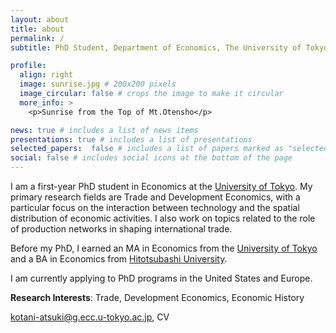 ```yaml
---
layout: about
title: about
permalink: /
subtitle: PhD Student, Department of Economics, The University of Tokyo

profile:
  align: right
  image: sunrise.jpg # 200x200 pixels
  image_circular: false # crops the image to make it circular
  more_info: >
    <p>Sunrise from the Top of Mt.Otensho</p>

news: true # includes a list of news items
presentations: true # includes a list of presentations
selected_papers:  false # includes a list of papers marked as "selected={true}"
social: false # includes social icons at the bottom of the page
---
```


I am a first-year PhD student in Economics at the [University of Tokyo](https://www.e.u-tokyo.ac.jp/index-e.html). My primary research fields are Trade and Development Economics, with a particular focus on the interaction between technology and the spatial distribution of economic activities. I also work on topics related to the role of production networks in shaping international trade.

Before my PhD, I earned an MA in Economics from the [University of Tokyo](https://www.e.u-tokyo.ac.jp/index-e.html) and a BA in Economics from [Hitotsubashi University](https://www.econ.hit-u.ac.jp/eng/).

I am currently applying to PhD programs in the United States and Europe.

**Research Interests**: Trade, Development Economics, Economic History

[kotani-atsuki@g.ecc.u-tokyo.ac.jp](mailto:kotani-atsuki@g.ecc.u-tokyo.ac.jp), CV

<!-- Write your biography here. Tell the world about yourself. Link to your favorite [subreddit](http://reddit.com). You can put a picture in, too. The code is already in, just name your picture `prof_pic.jpg` and put it in the `img/` folder.

Put your address / P.O. box / other info right below your picture. You can also disable any of these elements by editing `profile` property of the YAML header of your `_pages/about.md`. Edit `_bibliography/papers.bib` and Jekyll will render your [publications page](/al-folio/publications/) automatically.

Link to your social media connections, too. This theme is set up to use [Font Awesome icons](https://fontawesome.com/) and [Academicons](https://jpswalsh.github.io/academicons/), like the ones below. Add your Facebook, Twitter, LinkedIn, Google Scholar, or just disable all of them. -->

